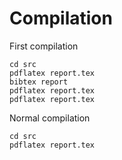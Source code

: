 # Compilation

First compilation
```
cd src
pdflatex report.tex
bibtex report
pdflatex report.tex
pdflatex report.tex
```

Normal compilation
```
cd src
pdflatex report.tex
```
